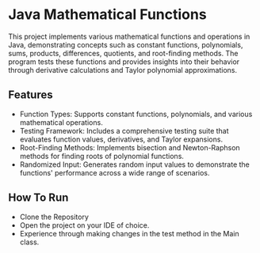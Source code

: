 # Java Mathematical Functions
This project implements various mathematical functions and operations in Java, demonstrating concepts such as constant functions, polynomials, sums, products, differences, quotients, and root-finding methods. The program tests these functions and provides insights into their behavior through derivative calculations and Taylor polynomial approximations.

## Features
* Function Types: Supports constant functions, polynomials, and various mathematical operations.
* Testing Framework: Includes a comprehensive testing suite that evaluates function values, derivatives, and Taylor expansions.
* Root-Finding Methods: Implements bisection and Newton-Raphson methods for finding roots of polynomial functions.
* Randomized Input: Generates random input values to demonstrate the functions' performance across a wide range of scenarios.

## How To Run
* Clone the Repository
* Open the project on your IDE of choice.
* Experience through making changes in the test method in the Main class.
